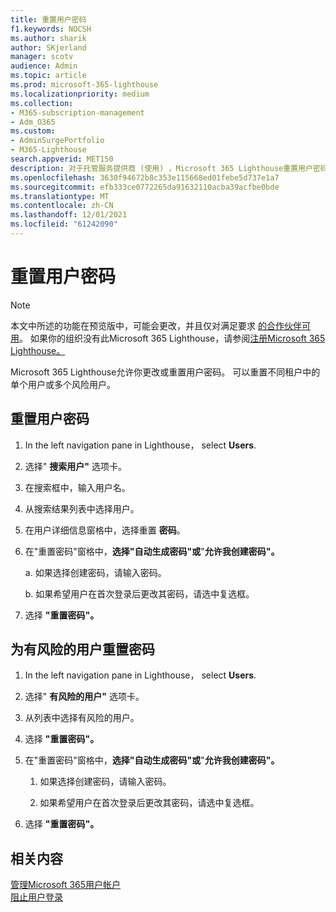 ```yaml
---
title: 重置用户密码
f1.keywords: NOCSH
ms.author: sharik
author: SKjerland
manager: scotv
audience: Admin
ms.topic: article
ms.prod: microsoft-365-lighthouse
ms.localizationpriority: medium
ms.collection:
- M365-subscription-management
- Adm_O365
ms.custom:
- AdminSurgePortfolio
- M365-Lighthouse
search.appverid: MET150
description: 对于托管服务提供商 (使用) ，Microsoft 365 Lighthouse重置用户密码。
ms.openlocfilehash: 3630f94672b8c353e115668ed01febe5d737e1a7
ms.sourcegitcommit: efb333ce0772265da91632110acba39acfbe0bde
ms.translationtype: MT
ms.contentlocale: zh-CN
ms.lasthandoff: 12/01/2021
ms.locfileid: "61242090"
---
```

# <a name="reset-user-password"></a>重置用户密码

> [!NOTE]
> 本文中所述的功能在预览版中，可能会更改，并且仅对满足要求 [的合作伙伴可用](m365-lighthouse-requirements.md)。 如果你的组织没有此Microsoft 365 Lighthouse，请参阅[注册Microsoft 365 Lighthouse。](m365-lighthouse-sign-up.md)

Microsoft 365 Lighthouse允许你更改或重置用户密码。 可以重置不同租户中的单个用户或多个风险用户。

## <a name="reset-a-password-for-a-user"></a>重置用户密码

1. In the left navigation pane in Lighthouse， select **Users**.

2. 选择" **搜索用户"** 选项卡。

3. 在搜索框中，输入用户名。

4. 从搜索结果列表中选择用户。

5. 在用户详细信息窗格中，选择重置 **密码**。

6. 在"重置密码"窗格中，**选择"自动生成密码"或**"**允许我创建密码"。**

    a. 如果选择创建密码，请输入密码。

    b. 如果希望用户在首次登录后更改其密码，请选中复选框。

7. 选择 **"重置密码"。**

## <a name="reset-password-for-risky-users"></a>为有风险的用户重置密码

1. In the left navigation pane in Lighthouse， select **Users**.

2. 选择" **有风险的用户"** 选项卡。

3. 从列表中选择有风险的用户。

4. 选择 **"重置密码"。**

5. 在"重置密码"窗格中，**选择"自动生成密码"或**"**允许我创建密码"。**

   1. 如果选择创建密码，请输入密码。

   1. 如果希望用户在首次登录后更改其密码，请选中复选框。

6. 选择 **"重置密码"。**

## <a name="related-content"></a>相关内容

[管理Microsoft 365用户帐户](../enterprise/manage-microsoft-365-accounts.md)\
[阻止用户登录](m365-lighthouse-block-user-signin.md)
